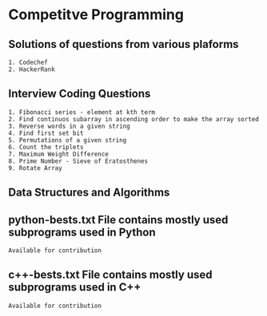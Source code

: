 # Competitve Programming 

## Solutions of questions from various plaforms
	1. Codechef
	2. HackerRank

## Interview Coding Questions
	1. Fibonacci series - element at kth term
	2. Find continuos subarray in ascending order to make the array sorted
	3. Reverse words in a given string
	4. Find first set bit
	5. Permutations of a given string
	6. Count the triplets
	7. Maximum Weight Difference
	8. Prime Number - Sieve of Eratosthenes
	9. Rotate Array

## Data Structures and Algorithms 

## python-bests.txt File contains mostly used subprograms used in Python
	Available for contribution

## c++-bests.txt File contains mostly used subprograms used in C++
	Available for contribution